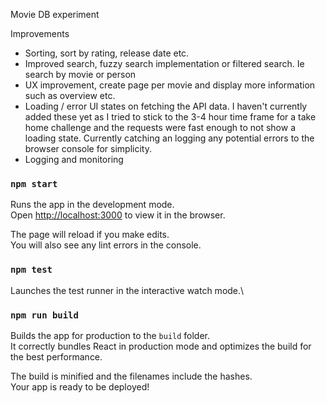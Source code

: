 Movie DB experiment

Improvements 
- Sorting, sort by rating, release date etc. 
- Improved search, fuzzy search implementation or filtered search. Ie search by movie or person
- UX improvement, create page per movie and display more information such as overview etc.
- Loading / error UI states on fetching the API data. I haven't currently added these yet as I tried to stick to the 3-4 hour time frame for a take home challenge and the requests were fast enough to not show a loading state. Currently catching an logging any potential errors to the browser console for simplicity. 
- Logging and monitoring

### `npm start`

Runs the app in the development mode.\
Open [http://localhost:3000](http://localhost:3000) to view it in the browser.

The page will reload if you make edits.\
You will also see any lint errors in the console.

### `npm test`

Launches the test runner in the interactive watch mode.\

### `npm run build`

Builds the app for production to the `build` folder.\
It correctly bundles React in production mode and optimizes the build for the best performance.

The build is minified and the filenames include the hashes.\
Your app is ready to be deployed!

